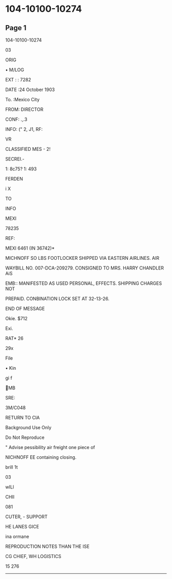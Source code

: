 # 104-10100-10274

## Page 1

104-10100-10274

03

ORIG

• M/LOG

EXT : : 7282

DATE :24 October 1903

To. :Mexico City

FROM: DIRECTOR

CONF: .,.3

INFO: (" 2, J1, RF:

VR

CLASSIFIED MES - 2!

SECREI.-

1: 8c75? 1: 493

FERDEN

i X

TO

INFO

MEXI

78235

REF:

MEXI 6461 (IN 36742)*

MICHNOFF SO LBS FOOTLOCKER SHIPPED VIA EASTERN AIRLINES. AIR

WAYBILL NO. 007-DCA-209279. CONSIGNED TO MRS. HARRY CHANDLER AiS

EMB:: MANIFESTED AS USED PERSONAL, EFFECTS. SHIPPING CHARGES NOT

PREPAID. CONBINATION LOCK SET AT 32-13-26.

END OF MESSAGE

Okie. $712

Exi.

RAT* 26

29x

File

• Kin

gi f

MB

SRE:

3M/C048

RETURN TO CIA

Background Use Only

Do Not Reproduce

" Advise pessibility air freight one piece of

NICHNOFF EE containing closing.

brill 1t

03

wILl

CHIl

081

CUTER, - SUPPORT

HE LANES GICE

ina ormane

REPRODUCTION NOTES THAN THE ISE

CG CHIEF, WH LOGISTICS

15 276

---

